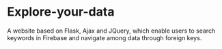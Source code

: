 # Explore-your-data
A website based on Flask, Ajax and JQuery, which enable users to search keywords in Firebase and navigate among data through foreign keys.
